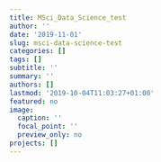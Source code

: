 ```yaml
---
title: MSci_Data_Science_test
author: ''
date: '2019-11-01'
slug: msci-data-science-test
categories: []
tags: []
subtitle: ''
summary: ''
authors: []
lastmod: '2019-10-04T11:03:27+01:00'
featured: no
image:
  caption: ''
  focal_point: ''
  preview_only: no
projects: []
---
```

